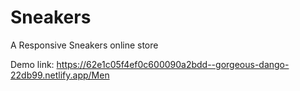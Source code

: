 # Sneakers
A Responsive Sneakers online store

Demo link: https://62e1c05f4ef0c600090a2bdd--gorgeous-dango-22db99.netlify.app/Men
